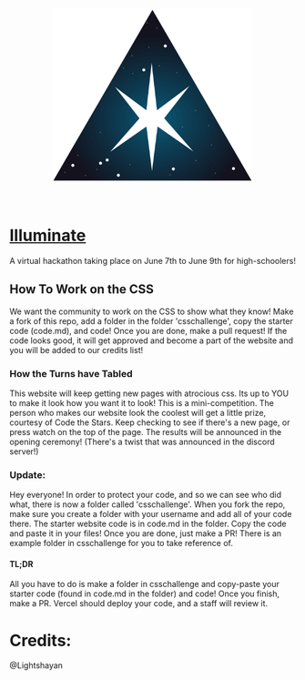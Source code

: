 <h3 align="center">
<img src="./assets/static/Illuminate.svg" alt="Logo" width="350"/>
</h3>
<br>

# [Illuminate](https://illuminate-coral.vercel.app/)
A virtual hackathon taking place on June 7th to June 9th for high-schoolers!

## How To Work on the CSS
We want the community to work on the CSS to show what they know! Make a fork of this repo, add a folder in the folder 'csschallenge', copy the starter code (code.md), and code! Once you are done, make a pull request! If the code looks good, it will get approved and become a part of the website and you will be added to our credits list! 
### How the Turns have Tabled
This website will keep getting new pages with atrocious css. Its up to YOU to make it look how you want it to look! This is a mini-competition. The person who makes our website look the coolest will get a little prize, courtesy of Code the Stars. Keep checking to see if there's a new page, or press watch on the top of the page. The results will be announced in the opening ceremony! (There's a twist that was announced in the discord server!)
### Update:
Hey everyone! In order to protect your code, and so we can see who did what, there is now a folder called 'csschallenge'. When you fork the repo, make sure you create a folder with your username and add all of your code there. The starter website code is in code.md in the folder. Copy the code and paste it in your files! Once you are done, just make a PR! There is an example folder in csschallenge for you to take reference of.
#### TL;DR
All you have to do is make a folder in csschallenge and copy-paste your starter code (found in code.md in the folder) and code! Once you finish, make a PR. Vercel should deploy your code, and a staff will review it.
# Credits:
@Lightshayan
